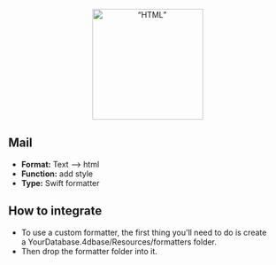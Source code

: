 <p align="center"><img src="https://developer.4d.com/4d-for-ios/docs/assets/en/template-formatters/formatter-html.png" alt=“HTML” height="auto" width="200"></p>

## Mail

* **Format:** Text ⟶ html
* **Function:** add style
* **Type:** Swift formatter

## How to integrate

* To use a custom formatter, the first thing you'll need to do is create a YourDatabase.4dbase/Resources/formatters folder.
* Then drop the formatter folder into it.
